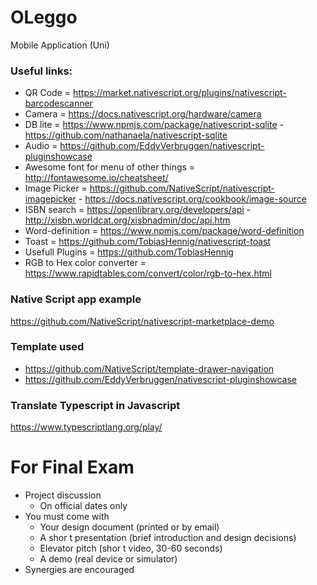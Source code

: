 # OLeggo
Mobile Application (Uni)

### Useful links:

* QR Code = https://market.nativescript.org/plugins/nativescript-barcodescanner
* Camera = https://docs.nativescript.org/hardware/camera
* DB lite = https://www.npmjs.com/package/nativescript-sqlite   -
          https://github.com/nathanaela/nativescript-sqlite
* Audio   = https://github.com/EddyVerbruggen/nativescript-pluginshowcase   
* Awesome font for menu of other things = http://fontawesome.io/cheatsheet/
* Image Picker = https://github.com/NativeScript/nativescript-imagepicker - https://docs.nativescript.org/cookbook/image-source
* ISBN search = https://openlibrary.org/developers/api      -
                http://xisbn.worldcat.org/xisbnadmin/doc/api.htm
* Word-definition = https://www.npmjs.com/package/word-definition
* Toast = https://github.com/TobiasHennig/nativescript-toast
* Usefull Plugins = https://github.com/TobiasHennig
* RGB to Hex color converter = https://www.rapidtables.com/convert/color/rgb-to-hex.html

### Native Script app example

https://github.com/NativeScript/nativescript-marketplace-demo

### Template used
* https://github.com/NativeScript/template-drawer-navigation
* https://github.com/EddyVerbruggen/nativescript-pluginshowcase

### Translate Typescript in Javascript
https://www.typescriptlang.org/play/

# For Final Exam
* Project discussion 
  * On official dates only
* You must come with
  * Your design document (printed or by email)
  * A shor t presentation (brief  introduction and design decisions)
  * Elevator pitch (shor t video, 30-60 seconds)
  * A demo (real device or simulator)
* Synergies are encouraged

